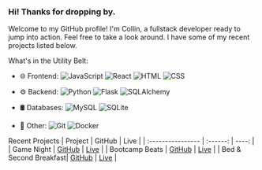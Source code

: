 ### Hi! Thanks for dropping by.
Welcome to my GitHub profile!
I'm Collin, a fullstack developer ready to jump into action.
Feel free to take a look around. I have some of my recent projects listed below.

What's in the Utility Belt:
- 🌐 Frontend:  ![JavaScript](https://img.shields.io/badge/-JavaScript-yellow?logo=javascript&logoColor=white&style=flat) ![React](https://img.shields.io/badge/-React-blue?logo=react&logoColor=white&style=flat) ![HTML](https://img.shields.io/badge/-HTML-orange?logo=html5&logoColor=white&style=flat) ![CSS](https://img.shields.io/badge/-CSS-blue?logo=css3&logoColor=white&style=flat)

- ⚙️ Backend: ![Python](https://img.shields.io/badge/-Python-blue?logo=python&logoColor=white&style=flat) ![Flask](https://img.shields.io/badge/-Flask-black?logo=flask&logoColor=white&style=flat) ![SQLAlchemy](https://img.shields.io/badge/-SQLAlchemy-red?logo=sqlalchemy&logoColor=white&style=flat)

- 🛢️ Databases: ![MySQL](https://img.shields.io/badge/-MySQL-blue?logo=mysql&logoColor=white&style=flat) ![SQLite](https://img.shields.io/badge/-SQLite-blue?logo=sqlite&logoColor=white&style=flat)

- 🚀 Other: ![Git](https://img.shields.io/badge/-Git-black?logo=git&logoColor=white&style=flat) ![Docker](https://img.shields.io/badge/-Docker-blue?logo=docker&logoColor=white&style=flat)


Recent Projects
| Project              | GitHub | Live |
| :---------------- | :------: | ----: |
| Game Night        |   [GitHub](https://github.com/CollinUllmann/game-night-capstone/)   | [Live](https://game-night-3l3y.onrender.com) |
| Bootcamp Beats    |   [GitHub](https://github.com/ky-fan/Bootcamp-Beats/)   | [Live](https://bootcamp-beats.onrender.com) |
| Bed & Second Breakfast|  [GitHub](https://github.com/CollinUllmann/API-project/)   | [Live](https://ullmann-bnb.onrender.com) |


<!--
**CollinUllmann/CollinUllmann** is a ✨ _special_ ✨ repository because its `README.md` (this file) appears on your GitHub profile.

Here are some ideas to get you started:

- 🔭 I’m currently working on ...
- 🌱 I’m currently learning ...
- 👯 I’m looking to collaborate on ...
- 🤔 I’m looking for help with ...
- 💬 Ask me about ...
- 📫 How to reach me: ...
- 😄 Pronouns: ...
- ⚡ Fun fact: ...
-->
